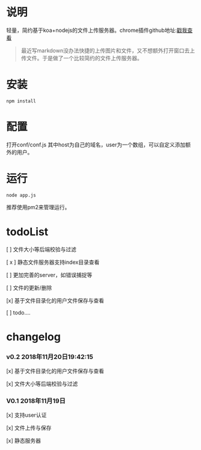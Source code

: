 # 说明
轻量，简约基于koa+nodejs的文件上传服务器。chrome插件github地址:[戳我查看](https://github.com/Relsoul/minify-upload-chrome-extension)
>最近写markdown没办法快捷的上传图片和文件，又不想额外打开窗口去上传文件。于是做了一个比较简约的文件上传服务器。

# 安装

```
npm install
```

# 配置
打开conf/conf.js
其中host为自己的域名，user为一个数组，可以自定义添加额外的用户。

# 运行
```shell
node app.js
```
推荐使用pm2来管理运行。

# todoList
[ ] 文件大小等后端校验与过滤

[ x ] 静态文件服务器支持index目录查看

[ ] 更加完善的server，如错误捕捉等

[ ] 文件的更新/删除

[x] 基于文件目录化的用户文件保存与查看

[ ] todo....

# changelog

### v0.2 2018年11月20日19:42:15

[x] 基于文件目录化的用户文件保存与查看

[x] 文件大小等后端校验与过滤

### V0.1 2018年11月19日
[x] 支持user认证

[x] 文件上传与保存

[x] 静态服务器